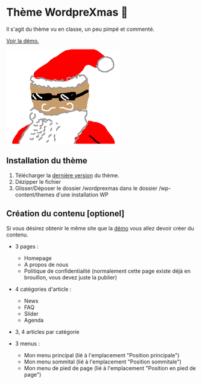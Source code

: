 # Thème WordpreXmas 🎄

Il s'agit du thème vu en classe, un peu pimpé et commenté.

[Voir la démo.](http://xmas.proto.tips/)

![GDPR-cookie in action](github/screenshots/xmas.png)

## Installation du thème

1. Télécharger la  [dernière version](https://github.com/coppee/isfsc-emu2-wordprexmas/releases) du thème.
2. Dézipper le fichier
3. Glisser/Déposer le dossier /wordprexmas dans le dossier /wp-content/themes d'une installation WP

## Création du contenu [optionel]

Si vous désirez obtenir le même site que la [démo](http://xmas.proto.tips/) vous allez devoir créer du contenu. 

- 3 pages :
  - Homepage
  -  A propos de nous
  - Politique de confidentialité (normalement cette page existe déjà en brouillon, vous devez juste la publier)

- 4 catégories d'article :
  - News
  - FAQ
  - Slider
  - Agenda

- 3, 4 articles par catégorie

- 3 menus :
  - Mon menu principal (lié à l'emplacement "Position principale")
  - Mon menu sommital (lié à l'emplacement "Position sommitale")
  - Mon menu de pied de page (lié à l'emplacement "Position en pied de page")

